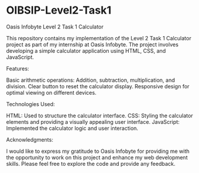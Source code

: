 # OIBSIP-Level2-Task1

Oasis Infobyte Level 2 Task 1 Calculator

This repository contains my implementation of the Level 2 Task 1 Calculator project as part of my internship at Oasis Infobyte. The project involves developing a simple calculator application using HTML, CSS, and JavaScript.

Features:

Basic arithmetic operations: Addition, subtraction, multiplication, and division.
Clear button to reset the calculator display.
Responsive design for optimal viewing on different devices.

Technologies Used:

HTML: Used to structure the calculator interface.
CSS: Styling the calculator elements and providing a visually appealing user interface.
JavaScript: Implemented the calculator logic and user interaction.

Acknowledgments:

I would like to express my gratitude to Oasis Infobyte for providing me with the opportunity to work on this project and enhance my web development skills.
Please feel free to explore the code and provide any feedback.

